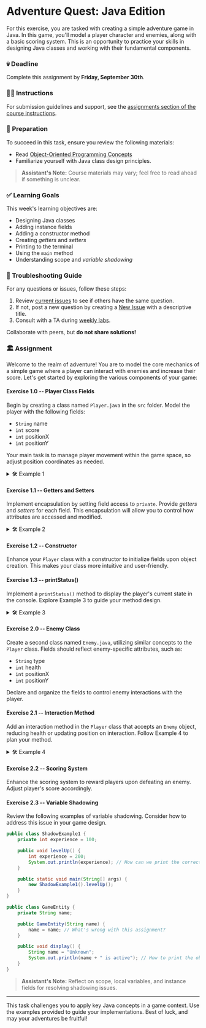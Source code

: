 # Adventure Quest: Java Edition

For this exercise, you are tasked with creating a simple adventure game in Java. In this game, you'll model a player character and enemies, along with a basic scoring system. This is an opportunity to practice your skills in designing Java classes and working with their fundamental components.

### 💀 Deadline

Complete this assignment by **Friday, September 30th**.

### 👩‍🏫 Instructions

For submission guidelines and support, see the [assignments section of the course instructions](https://example.com/course-instructions#assignments).

### 📝 Preparation

To succeed in this task, ensure you review the following materials:

- Read [Object-Oriented Programming Concepts](https://example.com/learning-resources/oop)
- Familiarize yourself with Java class design principles.

> **Assistant's Note:** Course materials may vary; feel free to read ahead if something is unclear.

### ✅ Learning Goals

This week's learning objectives are:

- Designing Java classes
- Adding instance fields
- Adding a constructor method
- Creating *getters* and *setters*
- Printing to the terminal
- Using the `main` method
- Understanding scope and *variable shadowing*

### 🚨 Troubleshooting Guide

For any questions or issues, follow these steps:

1. Review [current issues](https://example.com/help/issues) to see if others have the same question.
2. If not, post a new question by creating a [New Issue](https://example.com/help/issues/new) with a descriptive title.
3. Consult with a TA during [weekly labs](https://example.com/schedule).

Collaborate with peers, but **do not share solutions!**

### 🏛 Assignment

Welcome to the realm of adventure! You are to model the core mechanics of a simple game where a player can interact with enemies and increase their score. Let's get started by exploring the various components of your game:

#### Exercise 1.0 -- Player Class Fields

Begin by creating a class named `Player.java` in the `src` folder. Model the player with the following fields:

- `String` name
- `int` score
- `int` positionX
- `int` positionY

Your main task is to manage player movement within the game space, so adjust position coordinates as needed.

<details>
  <summary> 🛠 Example 1 </summary>

  ```java
  public class Player {

    // Define the fields here!

    public static void main(String[] args) {
      // Initialize a player with default values
      Player hero = new Player();

      // Print initial state
      System.out.println("Player Name: " + hero.name);
      System.out.println("Score: " + hero.score);
      System.out.println("Position: (" + hero.positionX + ", " + hero.positionY + ")");
    }
  }
  ```
</details>

#### Exercise 1.1 -- Getters and Setters

Implement encapsulation by setting field access to `private`. Provide *getters* and *setters* for each field. This encapsulation will allow you to control how attributes are accessed and modified.

<details>
  <summary> 🛠 Example 2 </summary>

  ```java
  public class Player {

    // Define fields and their accessors/mutators here!

    public static void main(String[] args) {
      Player hero = new Player();

      // Use setters
      hero.setName("Hero");
      hero.setScore(100);
      hero.setPositionX(5);
      hero.setPositionY(10);

      // Use getters
      System.out.println("Player Name: " + hero.getName());
      System.out.println("Score: "+ hero.getScore());
      System.out.println("Position: (" + hero.getPositionX() + ", " + hero.getPositionY() + ")");
    }
  }
  ```
</details>

#### Exercise 1.2 -- Constructor

Enhance your `Player` class with a constructor to initialize fields upon object creation. This makes your class more intuitive and user-friendly.

#### Exercise 1.3 -- printStatus()

Implement a `printStatus()` method to display the player's current state in the console. Explore Example 3 to guide your method design.

<details>
  <summary> 🛠 Example 3 </summary>

  ```java
  public class Player {
    // Define fields, constructor, and methods here!

    public void printStatus() {
      System.out.println("> Player: " + this.name);
      System.out.println("> Score: " + this.score);
      System.out.println("> Position: (" + this.positionX + ", " + this.positionY + ")");
    }

    public static void main(String[] args) {
      Player hero = new Player("Hero", 0, 0, 0);
      hero.printStatus();
    }
  }
  ```
</details>

#### Exercise 2.0 -- Enemy Class

Create a second class named `Enemy.java`, utilizing similar concepts to the `Player` class. Fields should reflect enemy-specific attributes, such as:

- `String` type
- `int` health
- `int` positionX
- `int` positionY

Declare and organize the fields to control enemy interactions with the player.

#### Exercise 2.1 -- Interaction Method

Add an interaction method in the `Player` class that accepts an `Enemy` object, reducing health or updating position on interaction. Follow Example 4 to plan your method.

<details>
  <summary> 🛠 Example 4 </summary>

  ```java
  public class Player {
    // Extend the class with new methods here!

    public void interact(Enemy enemy) {
      // Interaction logic here
      System.out.println("Player " + this.name + " interacts with Enemy of type " + enemy.getType());
      // Reduce health or score based on interaction
    }

    public static void main(String[] args) {
      Player hero = new Player("Hero", 100, 0, 0);
      Enemy goblin = new Enemy("Goblin", 30, 2, 2);

      hero.interact(goblin);
    }
  }
  ```
</details>

#### Exercise 2.2 -- Scoring System

Enhance the scoring system to reward players upon defeating an enemy. Adjust player's score accordingly.

#### Exercise 2.3 -- Variable Shadowing

Review the following examples of variable shadowing. Consider how to address this issue in your game design.

```java
public class ShadowExample1 {
    private int experience = 100;

    public void levelUp() {
        int experience = 200;
        System.out.println(experience); // How can we print the correct experience?
    }

    public static void main(String[] args) {
        new ShadowExample1().levelUp();
    }
}
```

```java
public class GameEntity {
    private String name;

    public GameEntity(String name) {
        name = name; // What's wrong with this assignment?
    }

    public void display() {
        String name = "Unknown";
        System.out.println(name + " is active"); // How to print the object's name instead?
    }
}
```

> **Assistant's Note:** Reflect on scope, local variables, and instance fields for resolving shadowing issues.

---

This task challenges you to apply key Java concepts in a game context. Use the examples provided to guide your implementations. Best of luck, and may your adventures be fruitful!